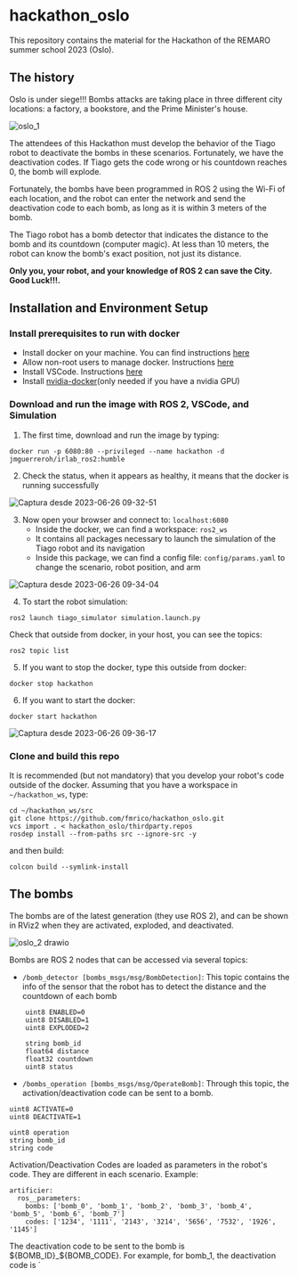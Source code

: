 # hackathon_oslo

This repository contains the material for the Hackathon of the REMARO summer school 2023 (Oslo).

## The history

Oslo is under siege!!! Bombs attacks are taking place in three different city locations: a factory, a bookstore, and the Prime Minister's house.

![oslo_1](https://github.com/fmrico/hackathon_oslo/assets/3810011/c1249084-5200-4e19-ab88-02b133ef4936)


The attendees of this Hackathon must develop the behavior of the Tiago robot to deactivate the bombs in these scenarios. Fortunately, we have the deactivation codes. If Tiago gets the code wrong or his countdown reaches 0, the bomb will explode.

Fortunately, the bombs have been programmed in ROS 2 using the Wi-Fi of each location, and the robot can enter the network and send the deactivation code to each bomb, as long as it is within 3 meters of the bomb.

The Tiago robot has a bomb detector that indicates the distance to the bomb and its countdown (computer magic). At less than 10 meters, the robot can know the bomb's exact position, not just its distance.

**Only you, your robot, and your knowledge of ROS 2 can save the City. Good Luck!!!.**

## Installation and Environment Setup

### Install prerequisites to run with docker

- Install docker on your machine. You can find instructions [here](https://docs.docker.com/engine/install/ubuntu/)
- Allow non-root users to manage docker. Instructions [here](https://docs.docker.com/engine/install/linux-postinstall/#manage-docker-as-a-non-root-user)
- Install VSCode. Instructions [here](https://code.visualstudio.com/download)
- Install [nvidia-docker](https://docs.nvidia.com/datacenter/cloud-native/container-toolkit/install-guide.html#docker)(only needed if you have a nvidia GPU)


### Download and run the image with ROS 2, VSCode, and Simulation

1. The first time, download and run the image by typing:

`docker run -p 6080:80 --privileged --name hackathon -d jmguerreroh/irlab_ros2:humble`

2. Check the status, when it appears as healthy, it means that the docker is running successfully

![Captura desde 2023-06-26 09-32-51](https://github.com/fmrico/hackathon_oslo/assets/3810011/0452aa6b-e0f1-4f56-b08c-6c26e979f849)

3. Now open your browser and connect to: `localhost:6080`
    * Inside the docker, we can find a workspace: `ros2_ws`
    * It contains all packages necessary to launch the simulation of the Tiago robot and its navigation
    *  Inside this package, we can find a config file: `config/params.yaml` to change the scenario, robot position, and arm

![Captura desde 2023-06-26 09-34-04](https://github.com/fmrico/hackathon_oslo/assets/3810011/135bef95-c2d7-4a6c-83cf-8aa5bc381d05)

4. To start the robot simulation:

```
ros2 launch tiago_simulator simulation.launch.py
```

Check that outside from docker, in your host, you can see the topics:

```
ros2 topic list
``` 

5. If you want to stop the docker, type this outside from docker:
```
docker stop hackathon
```
6. If you want to start the docker:
```
docker start hackathon
```

![Captura desde 2023-06-26 09-36-17](https://github.com/fmrico/hackathon_oslo/assets/3810011/e6621a8d-7d72-401c-8708-524282d5e0f4)

### Clone and build this repo

It is recommended (but not mandatory) that you develop your robot's code outside of the docker. Assuming that you have a workspace in `~/hackathon_ws`, type:

```
cd ~/hackathon_ws/src
git clone https://github.com/fmrico/hackathon_oslo.git
vcs import . < hackathon_oslo/thirdparty.repos
rosdep install --from-paths src --ignore-src -y
```

and then build:

```
colcon build --symlink-install
```

## The bombs

The bombs are of the latest generation (they use ROS 2), and can be shown in RViz2 when they are activated, exploded, and deactivated.

![oslo_2 drawio](https://github.com/fmrico/hackathon_oslo/assets/3810011/5ca8a13e-2066-4532-8477-24f3e7937944)

Bombs are ROS 2 nodes that can be accessed via several topics:
* `/bomb_detector [bombs_msgs/msg/BombDetection]`: This topic contains the info of the sensor that the robot has to detect the distance and the countdown of each bomb
```
    uint8 ENABLED=0
    uint8 DISABLED=1
    uint8 EXPLODED=2

    string bomb_id
    float64 distance
    float32 countdown
    uint8 status
```
* `/bombs_operation [bombs_msgs/msg/OperateBomb]`: Through this topic, the activation/deactivation code can be sent to a bomb.
```
uint8 ACTIVATE=0
uint8 DEACTIVATE=1

uint8 operation
string bomb_id
string code
```

Activation/Deactivation Codes are loaded as parameters in the robot's code. They are different in each scenario. Example:

```
artificier:
  ros__parameters:
    bombs: ['bomb_0', 'bomb_1', 'bomb_2', 'bomb_3', 'bomb_4', 'bomb_5', 'bomb_6', 'bomb_7']
    codes: ['1234', '1111', '2143', '3214', '5656', '7532', '1926', '1145']
```

The deactivation code to be sent to the bomb is ${BOMB_ID}_${BOMB_CODE}. For example, for bomb_1, the deactivation code is `


